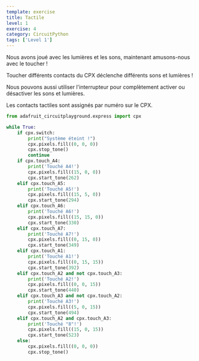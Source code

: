 ```yaml
---
template: exercise
title: Tactile
level: 1
exercise: 4
category: CircuitPython
tags: ['Level 1']
---
```


Nous avons joué avec les lumières et les sons, maintenant amusons-nous avec le toucher !

Toucher différents contacts du CPX déclenche différents sons et lumières !

Nous pouvons aussi utiliser l'interrupteur pour complètement activer ou désactiver les sons et lumières.

Les contacts tactiles sont assignés par numéro sur le CPX.

```python
from adafruit_circuitplayground.express import cpx

while True:
    if cpx.switch:
        print("Système éteint !")
        cpx.pixels.fill((0, 0, 0))
        cpx.stop_tone()
        continue
    if cpx.touch_A4:
        print('Touché A4!')
        cpx.pixels.fill((15, 0, 0))
        cpx.start_tone(262)
    elif cpx.touch_A5:
        print('Touché A5!')
        cpx.pixels.fill((15, 5, 0))
        cpx.start_tone(294)
    elif cpx.touch_A6:
        print('Touché A6!')
        cpx.pixels.fill((15, 15, 0))
        cpx.start_tone(330)
    elif cpx.touch_A7:
        print('Touché A7!')
        cpx.pixels.fill((0, 15, 0))
        cpx.start_tone(349)
    elif cpx.touch_A1:
        print('Touché A1!')
        cpx.pixels.fill((0, 15, 15))
        cpx.start_tone(392)
    elif cpx.touch_A2 and not cpx.touch_A3:
        print('Touché A2!')
        cpx.pixels.fill((0, 0, 15))
        cpx.start_tone(440)
    elif cpx.touch_A3 and not cpx.touch_A2:
        print('Touché A3!')
        cpx.pixels.fill((5, 0, 15))
        cpx.start_tone(494)
    elif cpx.touch_A2 and cpx.touch_A3:
        print('Touché "8"!')
        cpx.pixels.fill((15, 0, 15))
        cpx.start_tone(523)
    else:
        cpx.pixels.fill((0, 0, 0))
        cpx.stop_tone()
```
